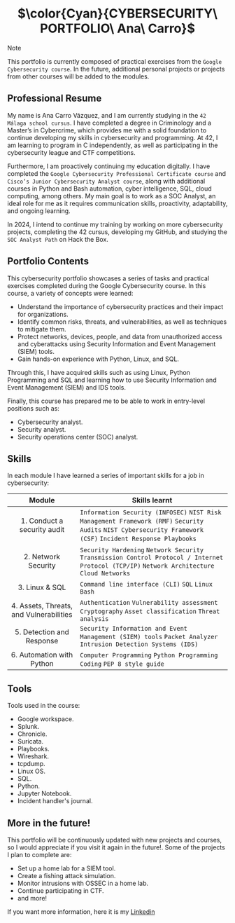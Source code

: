 <div align="center"> 
  
# $\color{Cyan}{CYBERSECURITY\ PORTFOLIO\ Ana\ Carro}$
</div>

> [!NOTE]  
> This portfolio is currently composed of practical exercises from the ```Google Cybersecurity course```. In the future, additional personal projects or projects from other courses will be added to the modules.

## Professional Resume

My name is Ana Carro Vázquez, and I am currently studying in the ```42 Málaga school cursus```. I have completed a degree in Criminology and a Master’s in Cybercrime, which provides me with a solid foundation to continue developing my skills in cybersecurity and programming. At 42, I am learning to program in C independently, as well as participating in the cybersecurity league and CTF competitions.

Furthermore, I am proactively continuing my education digitally. I have completed the ```Google Cybersecurity Professional Certificate course``` and ```Cisco’s Junior Cybersecurity Analyst course```, along with additional courses in Python and Bash automation, cyber intelligence, SQL, cloud computing, among others. My main goal is to work as a SOC Analyst, an ideal role for me as it requires communication skills, proactivity, adaptability, and ongoing learning.

In 2024, I intend to continue my training by working on more cybersecurity projects, completing the 42 cursus, developing my GitHub, and studying the ```SOC Analyst Path``` on Hack the Box.

## Portfolio Contents

This cybersecurity portfolio showcases a series of tasks and practical exercises completed during the Google Cybersecurity course. In this course, a variety of concepts were learned:
- Understand the importance of cybersecurity practices and their impact for organizations.
- Identify common risks, threats, and vulnerabilities, as well as techniques to mitigate them.
- Protect networks, devices, people, and data from unauthorized access and cyberattacks using Security Information and Event Management (SIEM) tools.
- Gain hands-on experience with Python, Linux, and SQL.

Through this, I have acquired skills such as using Linux, Python Programming and SQL and learning how to use Security Information and Event Management (SIEM) and IDS tools. 

Finally, this course has prepared me to be able to work in entry-level positions such as:
- Cybersecurity analyst.
- Security analyst.
- Security operations center (SOC) analyst.

## Skills

In each module I have learned a series of important skills for a job in cybersecurity: 

| Module | Skills learnt |
| :---: | ------------- |
| 1. Conduct a security audit | ```Information Security (INFOSEC)``` ```NIST Risk Management Framework (RMF)``` ```Security Audits``` ```NIST Cybersecurity Framework (CSF)``` ```Incident Response Playbooks``` |
| 2. Network Security | ```Security Hardening``` ```Network Security``` ```Transmission Control Protocol / Internet Protocol (TCP/IP)``` ```Network Architecture``` ```Cloud Networks``` |
| 3. Linux & SQL | ```Command line interface (CLI)``` ```SQL``` ```Linux``` ```Bash``` |
| 4. Assets, Threats, and Vulnerabilities | ```Authentication``` ```Vulnerability assessment``` ```Cryptography``` ```Asset classification``` ```Threat analysis``` |
| 5. Detection and Response | ```Security Information and Event Management (SIEM) tools``` ```Packet Analyzer``` ```Intrusion Detection Systems (IDS)``` |
| 6. Automation with Python | ```Computer Programming``` ```Python Programming``` ```Coding``` ```PEP 8 style guide``` |

## Tools

Tools used in the course:
- Google workspace.
- Splunk.
- Chronicle.
- Suricata.
- Playbooks.
- Wireshark.
- tcpdump.
- Linux OS.
- SQL.
- Python.
- Jupyter Notebook.
- Incident handler's journal.

## More in the future!

This portfolio will be continuously updated with new projects and courses, so I would appreciate if you visit it again in the future!. Some of the projects I plan to complete are:
- Set up a home lab for a SIEM tool.
- Create a fishing attack simulation.
- Monitor intrusions with OSSEC in a home lab.
- Continue participating in CTF.
- and more!

If you want more information, here it is my [Linkedin](www.linkedin.com/in/ana-carro-)
